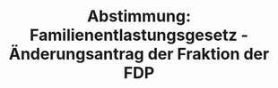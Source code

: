 ---
abstimmung:
  abstimmung: 1
  bundestagssitzung: 219
  legislaturperiode: 19
categories:
- Todo
data:
- title: Abstimmungsergebnis 20210326_1-data.pdf
  url: /res/2021-btw/abstimmungsergebnisse/20210326_1-data.pdf
- title: Abstimmungsergebnis 20210326_1_xls-data.xlsx
  url: /res/2021-btw/abstimmungsergebnisse/20210326_1_xls-data.xlsx
- title: Abstimmungsergebnis 20210326_1_xls-data.csv
  url: /res/2021-btw/abstimmungsergebnisse/csv/20210326_1_xls-data.csv
ergebnis:
  afd:
    enthaltung: 66
    gesamt: 88
    ja: 1
    nein: 1
    nichtabgegeben: 20
    ungueltig: 0
  bü90/gr:
    enthaltung: 0
    gesamt: 67
    ja: 0
    nein: 58
    nichtabgegeben: 9
    ungueltig: 0
  cdu/csu:
    enthaltung: 0
    gesamt: 244
    ja: 209
    nein: 0
    nichtabgegeben: 35
    ungueltig: 0
  die linke.:
    enthaltung: 0
    gesamt: 69
    ja: 0
    nein: 57
    nichtabgegeben: 12
    ungueltig: 0
  fdp:
    enthaltung: 0
    gesamt: 80
    ja: 53
    nein: 0
    nichtabgegeben: 27
    ungueltig: 0
  file: 20210326_1_xls-data.xlsx
  fraktionslos:
    enthaltung: 1
    gesamt: 8
    ja: 0
    nein: 2
    nichtabgegeben: 5
    ungueltig: 0
  spd:
    enthaltung: 0
    gesamt: 152
    ja: 119
    nein: 0
    nichtabgegeben: 33
    ungueltig: 0
layout: abstimmung
links:
- title: Link zu bundestag.de
  url: https://www.bundestag.de/parlament/plenum/abstimmung/abstimmung?id=552
preview: 'Deutscher Bundestag


  219. Sitzung des Deutschen Bundestages

  am Freitag, 26. März 2021


  Endgültiges Ergebnis der Namentlichen Abstimmung Nr. 1


  Beschlussempfehlung des Ausschusses für Wahlprüfung, Immunität und Geschäftsordnung

  (1. Ausschuss)

  zu dem Antrag der Fraktion DIE LINKE.

  Änderung der Geschäftsordnung des Deutschen Bundestages

  hier: Änderung der Verhaltensregeln für Mitglieder des Deutschen Bundestages

  (Anlage 1 der Geschäftsordnung)

  Drs. 19/12 und 19/22782'
tags:
- Todo
title: 'Abstimmung: Familienentlastungsgesetz - Änderungsantrag der Fraktion der FDP'
---